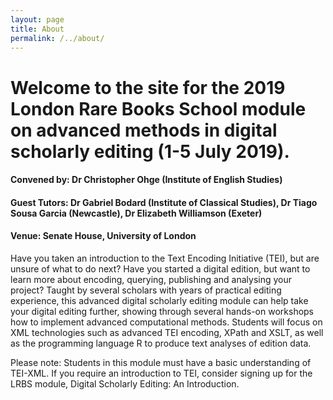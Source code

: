 ```yaml
---
layout: page
title: About
permalink: /../about/
---
```


# Welcome to the site for the 2019 London Rare Books School module on advanced methods in digital scholarly editing (1-5 July 2019).

#### Convened by: Dr Christopher Ohge (Institute of English Studies)

#### Guest Tutors: Dr Gabriel Bodard (Institute of Classical Studies), Dr Tiago Sousa Garcia (Newcastle), Dr Elizabeth Williamson (Exeter)

#### Venue: Senate House, University of London

Have you taken an introduction to the Text Encoding Initiative (TEI), but are unsure of what to do next? Have you started a digital edition, but want to learn more about encoding, querying, publishing and analysing your project? Taught by several scholars with years of practical editing experience, this advanced digital scholarly editing module can help take your digital editing further, showing through several hands-on workshops how to implement advanced computational methods. Students will focus on XML technologies such as advanced TEI encoding, XPath and XSLT, as well as the programming language R to produce text analyses of edition data.


Please note: Students in this module must have a basic understanding of TEI-XML. If you require an introduction to TEI, consider signing up for the LRBS module, Digital Scholarly Editing: An Introduction.

